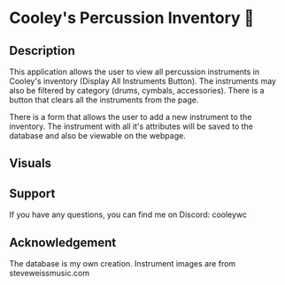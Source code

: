 # Cooley's Percussion Inventory :drum:

## Description

This application allows the user to view all percussion instruments in Cooley's inventory (Display All Instruments Button). The instruments may also be filtered by category (drums, cymbals, accessories). There is a button that clears all the instruments from the page.

There is a form that allows the user to add a new instrument to the inventory. The instrument with all it's attributes will be saved to the database and also be viewable on the webpage.

## Visuals

## Support

If you have any questions, you can find me on Discord: cooleywc

## Acknowledgement

The database is my own creation. Instrument images are from steveweissmusic.com
